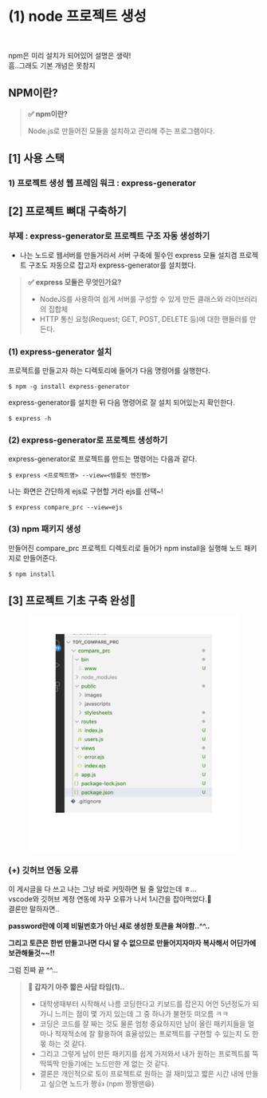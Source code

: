 # (1) node 프로젝트 생성

<figure><img src="https://velog.velcdn.com/images/yooha9621/post/160db2b7-bac7-4507-b242-bfebb47b3ab6/image.png" alt=""><figcaption></figcaption></figure>

npm은 미리 설치가 되어있어 설명은 생략!\
흠..그래도 기본 개념은 못참지

## NPM이란? &#x20;

> **✅ npm이란?**
>
> Node.js로 만들어진 모듈을 설치하고 관리해 주는 프로그램이다.

## \[1] 사용 스택 <a href="#express-generator" id="express-generator"></a>

### 1) 프로젝트 생성 웹 프레임 워크 :  express-generator

## \[2] 프로젝트 뼈대 구축하기 <a href="#express-generator" id="express-generator"></a>

### 부제 : express-generator로 프로젝트 구조 자동 생성하기 <a href="#express-generator" id="express-generator"></a>

* 나는 노드로 웹서버를 만들거라서 서버 구축에 필수인 express 모듈 설치겸 프로젝트 구조도 자동으로 잡고자 express-generator를 설치했다.

> **✅ express 모듈은 무엇인가요?**
>
> * NodeJS를 사용하여 쉽게 서버를 구성할 수 있게 만든 클래스와 라이브러리의 집합체
> * HTTP 통신 요청(Request; GET, POST, DELETE 등)에 대한 핸들러를 만든다.

### (1) express-generator 설치 <a href="#express-generator" id="express-generator"></a>

프로젝트를 만들고자 하는 디렉토리에 들어가 다음 명령어를 실행한다.

```
$ npm -g install express-generator
```

express-generator를 설치한 뒤 다음 명령어로 잘 설치 되어있는지 확인한다.

```
$ express -h
```

### (2) express-generator로 프로젝트 생성하기 <a href="#express-generator" id="express-generator"></a>

express-generator로 프로젝트를 만드는 명령어는 다음과 같다.

```
$ express <프로젝트명> --view=<템플릿 엔진명>
```

나는 화면은 간단하게 ejs로 구현할 거라 ejs를 선택\~!

```
$ express compare_prc --view=ejs
```

### (3) npm 패키지 생성 <a href="#npm" id="npm"></a>

만들어진 compare\_prc 프로젝트 디렉토리로 들어가 npm install을 실행해 노드 패키지로 만들어준다.

```
$ npm install
```

## \[3] 프로젝트 기초 구축 완성🤩 <a href="#undefined" id="undefined"></a>

<figure><img src="../../.gitbook/assets/image (1).png" alt=""><figcaption></figcaption></figure>

### (+) 깃허브 연동 오류 <a href="#undefined" id="undefined"></a>

이 게시글을 다 쓰고 나는 그냥 바로 커밋하면 될 줄 알았는데 ㅎ...\
vscode와 깃허브 계정 연동에 자꾸 오류가 나서 1시간을 잡아먹었다.🤬\
결론만 말하자면..

**password란에 이제 비밀번호가 아닌 새로 생성한 토큰을 쳐야함..^^..**

**그리고 토큰은 한번 만들고나면 다시 알 수 없으므로 만들어지자마자 복사해서 어딘가에 보관해둘것\~\~!!**

그럼 진짜 끝 ^^...

> **🐶 갑자기 아주 짧은 사담 타임(1)..**
>
> * 대학생때부터 시작해서 나름 코딩한다고 키보드를 잡은지 어언 5년정도가 되가니 느끼는 점이 몇 가지 있는데 그 중 하나가 불현듯 떠오름 ㅋㅋ
> * 코딩은 코드를 잘 짜는 것도 물론 엄청 중요하지만 남이 올린 패키지들을 얼마나 적재적소에 잘 활용하여 효율성있는 프로젝트를 구현할 수 있는지 도 한 몫 하는 것 같다.
> * 그리고 그렇게 남이 만든 패키지를 쉽게 가져와서 내가 원하는 프로젝트를 뚝딱뚝딱 만들기에는 노드만한 게 없는 것 같다.
> * 결론은 개인적으로 토이 프로젝트로 원하는 걸 재미있고 짧은 시간 내에 만들고 싶으면 노드가 짱👍 (npm 짱짱맨😆)
